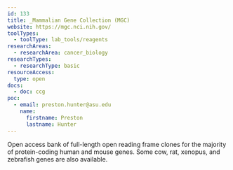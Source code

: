 ```yaml
---
id: 133
title: _Mammalian Gene Collection (MGC)
website: https://mgc.nci.nih.gov/
toolTypes:
  - toolType: lab_tools/reagents
researchAreas:
  - researchArea: cancer_biology
researchTypes:
  - researchType: basic
resourceAccess:
  type: open
docs:
  - doc: ccg
poc:
  - email: preston.hunter@asu.edu
    name:
      firstname: Preston
      lastname: Hunter
---
```

Open access bank of full-length open reading frame clones for the majority of protein-coding human and mouse genes. Some cow, rat, xenopus, and zebrafish genes are also available.
